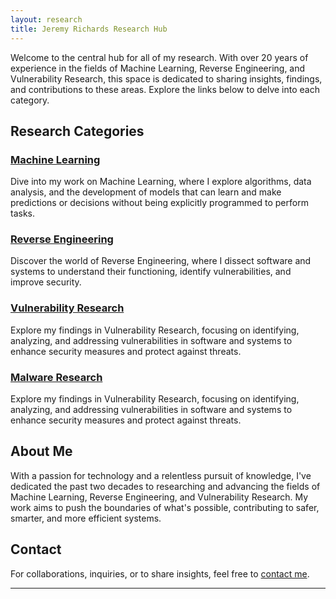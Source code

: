 ```yaml
---
layout: research
title: Jeremy Richards Research Hub
---
```

Welcome to the central hub for all of my research. With over 20 years of experience in the fields of Machine Learning, Reverse Engineering, and Vulnerability Research, this space is dedicated to sharing insights, findings, and contributions to these areas. Explore the links below to delve into each category.

## Research Categories

### [Machine Learning](https://research.richards.ai/ml/machine-learning.html)

Dive into my work on Machine Learning, where I explore algorithms, data analysis, and the development of models that can learn and make predictions or decisions without being explicitly programmed to perform tasks. 

### [Reverse Engineering](https://research.richards.ai/reversing/reverse-engineering.html)

Discover the world of Reverse Engineering, where I dissect software and systems to understand their functioning, identify vulnerabilities, and improve security. 

### [Vulnerability Research](https://research.richards.ai/vulns/vulnerability-research.html)

Explore my findings in Vulnerability Research, focusing on identifying, analyzing, and addressing vulnerabilities in software and systems to enhance security measures and protect against threats.

### [Malware Research](https://research.richards.ai/malware/malware-research.html)

Explore my findings in Vulnerability Research, focusing on identifying, analyzing, and addressing vulnerabilities in software and systems to enhance security measures and protect against threats.

## About Me

With a passion for technology and a relentless pursuit of knowledge, I've dedicated the past two decades to researching and advancing the fields of Machine Learning, Reverse Engineering, and Vulnerability Research. My work aims to push the boundaries of what's possible, contributing to safer, smarter, and more efficient systems.

## Contact

For collaborations, inquiries, or to share insights, feel free to [contact me](mailto:jeremy@richards.ai).

---
